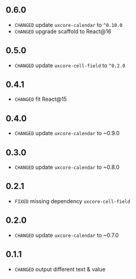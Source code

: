 
## 0.6.0

* `CHANGED` update `uxcore-calendar` to `^0.10.0`
* `CHANGED` upgrade scaffold to React@16

## 0.5.0

* `CHANGED` update `uxcore-cell-field` to `^0.2.0`

## 0.4.1

* `CHANGED` fit React@15

## 0.4.0

* `CHANGED` update `uxcore-calendar` to ~0.9.0

## 0.3.0

* `CHANGED` update `uxcore-calendar` to ~0.8.0

## 0.2.1

* `FIXED` missing dependency `uxcore-cell-field`

## 0.2.0

* `CHANGED` update `uxcore-calendar` to ~0.7.0

## 0.1.1

* `CHANGED` output different text & value